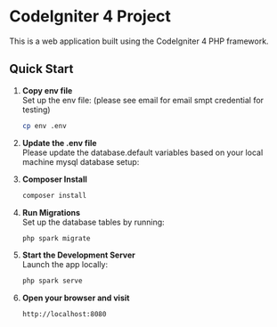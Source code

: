 # CodeIgniter 4 Project

This is a web application built using the CodeIgniter 4 PHP framework.

## Quick Start

1. **Copy env file**  
   Set up the env file: (please see email for email smpt credential for testing)
   ```bash
   cp env .env
   
2. **Update the .env file**  
   Please update the database.default variables based on your local machine mysql database setup:
   
3. **Composer Install**  
   ```bash
   composer install
   
4. **Run Migrations**  
   Set up the database tables by running:
   ```bash
   php spark migrate
   
5. **Start the Development Server**  
   Launch the app locally:
   ```bash
   php spark serve
   
6. **Open your browser and visit**  
   ```bash
   http://localhost:8080
